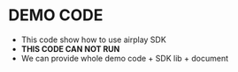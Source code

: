 # DEMO CODE   

* This code show how to use airplay SDK             
* **THIS CODE CAN NOT RUN**                 
* We can provide whole demo code + SDK lib + document 

 
